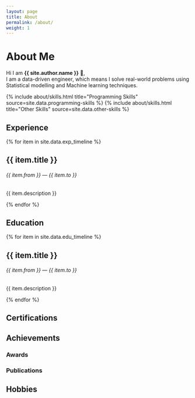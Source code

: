 ```yaml
---
layout: page
title: About
permalink: /about/
weight: 1
---
```


# **About Me**

Hi I am **{{ site.author.name }}** :wave:,<br>
I am a data-driven engineer, which means I solve real-world problems using Statistical modelling and Machine learning techniques.

<div class="row">
{% include about/skills.html title="Programming Skills" source=site.data.programming-skills %}
{% include about/skills.html title="Other Skills" source=site.data.other-skills %}
</div>

## Experience
<div class="row">
<div class="col mt-4">
  <div class="timeline-body bg-themed">
    {% for item in site.data.exp_timeline %}
      <div class="timeline-item">
        <div class="content">
          <h2>{{ item.title }}</h2>
          <h6 class="date">{{ item.from }} — {{ item.to }}</h6>
          <p>{{ item.description }}</p>
        </div>
      </div>
    {% endfor %}
  </div>
</div>
</div>

## Education
<div class="row">
<div class="col mt-4">
  <div class="timeline-body bg-themed">
    {% for item in site.data.edu_timeline %}
      <div class="timeline-item">
        <div class="content">
          <h2>{{ item.title }}</h2>
          <h6 class="date">{{ item.from }} — {{ item.to }}</h6>
          <p>{{ item.description }}</p>
        </div>
      </div>
    {% endfor %}
  </div>
</div>
</div>

## Certifications

## Achievements
  ### Awards
  ### Publications

## Hobbies


